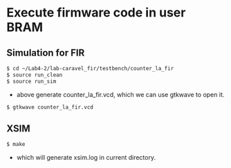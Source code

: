 # Execute firmware code in user BRAM

## Simulation for FIR
```sh
$ cd ~/Lab4-2/lab-caravel_fir/testbench/counter_la_fir
$ source run_clean
$ source run_sim
```
- above generate counter_la_fir.vcd, which we can use gtkwave to open it.

```sh
$ gtkwave counter_la_fir.vcd
```

## XSIM

```sh
$ make
```

- which will generate xsim.log in current directory.
